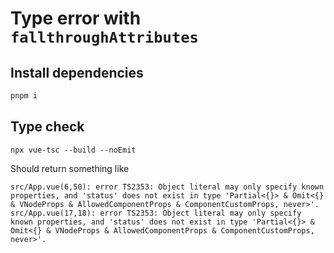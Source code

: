 # Type error with `fallthroughAttributes`

## Install dependencies

```bash
pnpm i
```

## Type check

```
npx vue-tsc --build --noEmit
```

Should return something like

```
src/App.vue(6,50): error TS2353: Object literal may only specify known properties, and 'status' does not exist in type 'Partial<{}> & Omit<{} & VNodeProps & AllowedComponentProps & ComponentCustomProps, never>'.
src/App.vue(17,18): error TS2353: Object literal may only specify known properties, and 'status' does not exist in type 'Partial<{}> & Omit<{} & VNodeProps & AllowedComponentProps & ComponentCustomProps, never>'.
```
